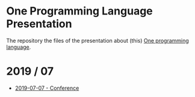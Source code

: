 # One Programming Language Presentation

The repository the files of the presentation about (this) [One programming language](https://www.onelang.org/).

<!--
# 2019
-->
# 2019 / 07

- [2019-07-07 - Conference](/2019-07-07-conference)
